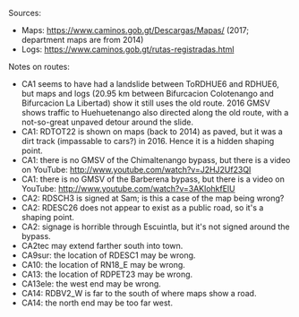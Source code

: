 Sources:
* Maps: https://www.caminos.gob.gt/Descargas/Mapas/ (2017; department maps are from 2014)
* Logs: https://www.caminos.gob.gt/rutas-registradas.html

Notes on routes:
* CA1 seems to have had a landslide between ToRDHUE6 and RDHUE6, but maps and logs (20.95 km between Bifurcacion Colotenango and Bifurcacion La Libertad) show it still uses the old route. 2016 GMSV shows traffic to Huehuetenango also directed along the old route, with a not-so-great unpaved detour around the slide.
* CA1: RDTOT22 is shown on maps (back to 2014) as paved, but it was a dirt track (impassable to cars?) in 2016. Hence it is a hidden shaping point.
* CA1: there is no GMSV of the Chimaltenango bypass, but there is a video on YouTube: http://www.youtube.com/watch?v=J2HJ2Uf23QI
* CA1: there is no GMSV of the Barberena bypass, but there is a video on YouTube: http://www.youtube.com/watch?v=3AKlohkfElU
* CA2: RDSCH3 is signed at Sam; is this a case of the map being wrong?
* CA2: RDESC26 does not appear to exist as a public road, so it's a shaping point.
* CA2: signage is horrible through Escuintla, but it's not signed around the bypass.
* CA2tec may extend farther south into town.
* CA9sur: the location of RDESC1 may be wrong.
* CA10: the location of RN18_E may be wrong.
* CA13: the location of RDPET23 may be wrong.
* CA13ele: the west end may be wrong.
* CA14: RDBV2_W is far to the south of where maps show a road.
* CA14: the north end may be too far west.
